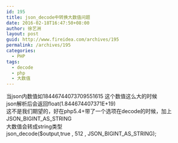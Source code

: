 ```yaml
---
id: 195
title: json_decode中转换大数值问题
date: 2016-02-18T16:47:50+08:00
author: 徐艺洲
layout: post
guid: http://www.fireidea.com/archives/195
permalink: /archives/195
categories:
  - PHP
tags:
  - decode
  - php
  - 大数值
---
```

<div id="sina_keyword_ad_area2" class="articalContent   newfont_family">
  <div>
    当json内数值如18446744073709551615 这个数值这么大的时候
  </div>
  
  <div>
    json解析后会返回float(1.844674407371E+19)
  </div>
  
  <div>
    这不是我们期望的，好在php5.4+带了一个选项在decode的时候，加上<span STYLE="line-height: 21px;">JSON_BIGINT_AS_STRING</span>
  </div>
  
  <div>
    <span STYLE="line-height: 21px;">大数值会转成string类型<br /></span>json_decode($output,true , 512 , JSON_BIGINT_AS_STRING);
  </div>